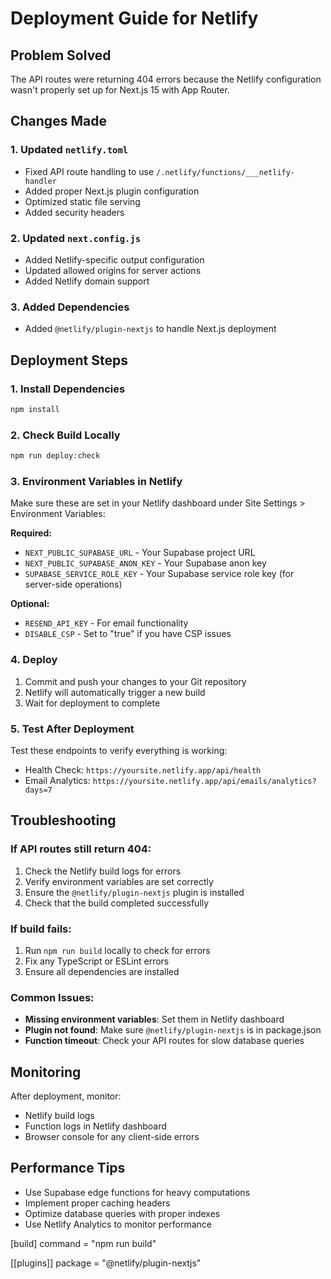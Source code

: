 # Deployment Guide for Netlify

## Problem Solved
The API routes were returning 404 errors because the Netlify configuration wasn't properly set up for Next.js 15 with App Router.

## Changes Made

### 1. Updated `netlify.toml`
- Fixed API route handling to use `/.netlify/functions/___netlify-handler`
- Added proper Next.js plugin configuration
- Optimized static file serving
- Added security headers

### 2. Updated `next.config.js`
- Added Netlify-specific output configuration
- Updated allowed origins for server actions
- Added Netlify domain support

### 3. Added Dependencies
- Added `@netlify/plugin-nextjs` to handle Next.js deployment

## Deployment Steps

### 1. Install Dependencies
```bash
npm install
```

### 2. Check Build Locally
```bash
npm run deploy:check
```

### 3. Environment Variables in Netlify
Make sure these are set in your Netlify dashboard under Site Settings > Environment Variables:

**Required:**
- `NEXT_PUBLIC_SUPABASE_URL` - Your Supabase project URL
- `NEXT_PUBLIC_SUPABASE_ANON_KEY` - Your Supabase anon key
- `SUPABASE_SERVICE_ROLE_KEY` - Your Supabase service role key (for server-side operations)

**Optional:**
- `RESEND_API_KEY` - For email functionality
- `DISABLE_CSP` - Set to "true" if you have CSP issues

### 4. Deploy
1. Commit and push your changes to your Git repository
2. Netlify will automatically trigger a new build
3. Wait for deployment to complete

### 5. Test After Deployment
Test these endpoints to verify everything is working:

- Health Check: `https://yoursite.netlify.app/api/health`
- Email Analytics: `https://yoursite.netlify.app/api/emails/analytics?days=7`

## Troubleshooting

### If API routes still return 404:
1. Check the Netlify build logs for errors
2. Verify environment variables are set correctly
3. Ensure the `@netlify/plugin-nextjs` plugin is installed
4. Check that the build completed successfully

### If build fails:
1. Run `npm run build` locally to check for errors
2. Fix any TypeScript or ESLint errors
3. Ensure all dependencies are installed

### Common Issues:
- **Missing environment variables**: Set them in Netlify dashboard
- **Plugin not found**: Make sure `@netlify/plugin-nextjs` is in package.json
- **Function timeout**: Check your API routes for slow database queries

## Monitoring
After deployment, monitor:
- Netlify build logs
- Function logs in Netlify dashboard
- Browser console for any client-side errors

## Performance Tips
- Use Supabase edge functions for heavy computations
- Implement proper caching headers
- Optimize database queries with proper indexes
- Use Netlify Analytics to monitor performance 

[build]
  command = "npm run build"

[[plugins]]
  package = "@netlify/plugin-nextjs" 